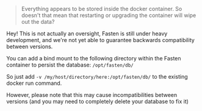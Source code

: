 
> Everything appears to be stored inside the docker container. So doesn't that mean that restarting or upgrading the container will wipe out the data?

Hey! This is not actually an oversight, Fasten is still under heavy development, and we're not yet able to guarantee backwards compatibility between versions.

You can add a bind mount to the following directory within the Fasten container to persist the database: `/opt/fasten/db/`

So just add `-v /my/host/directory/here:/opt/fasten/db/` to the existing docker run command.

However, please note that this may cause incompatibilities between versions (and you may need to completely delete your database to fix it)

